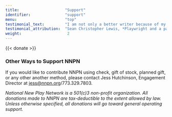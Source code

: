 ```yaml
---
title:                    "Support"
identifier:               "support"
menu:                     "top"
testimonial_text:         "I am not only a better writer because of my association with NNPN, but I am a better artist and - through witnessing firsthand their generosity - a better person."
testimonial_attribution:  "Sean Christopher Lewis, *Playwright and a participant in 5 NNPN Programs*"
weight:                    2
---
```


{{< donate >}}




### Other Ways to Support NNPN
If you would like to contribute NNPN using check, gift of stock, planned gift, or any other another method, please contact Jess Hutchinson, Engagement Director at [jess@nnpn.org](mailto:jess@nnpn.org)/773.329.7803.

*National New Play Network is a 501(c)3 non-profit organization. All donations made to NNPN are tax-deductible to the extent allowed by law. Unless otherwise specified, all donations will go toward general operating support.*
